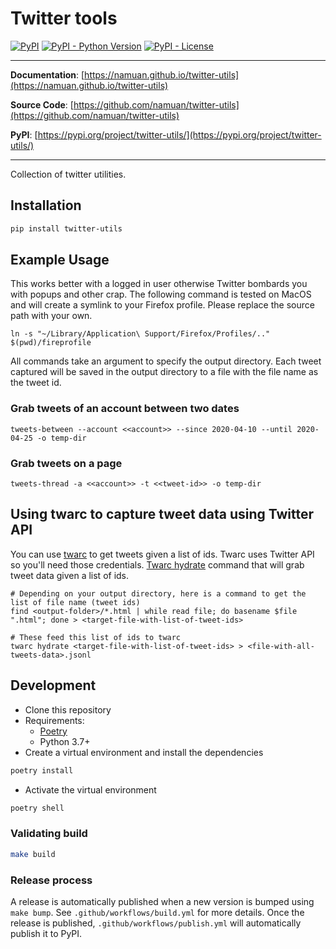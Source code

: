 # Twitter tools

[![PyPI](https://img.shields.io/pypi/v/twitter-utils?style=flat-square)](https://pypi.python.org/pypi/twitter-utils/)
[![PyPI - Python Version](https://img.shields.io/pypi/pyversions/twitter-utils?style=flat-square)](https://pypi.python.org/pypi/twitter-utils/)
[![PyPI - License](https://img.shields.io/pypi/l/twitter-utils?style=flat-square)](https://pypi.python.org/pypi/twitter-utils/)


---

**Documentation**: [https://namuan.github.io/twitter-utils](https://namuan.github.io/twitter-utils)

**Source Code**: [https://github.com/namuan/twitter-utils](https://github.com/namuan/twitter-utils)

**PyPI**: [https://pypi.org/project/twitter-utils/](https://pypi.org/project/twitter-utils/)

---

Collection of twitter utilities.

## Installation

```sh
pip install twitter-utils
```

## Example Usage

This works better with a logged in user otherwise Twitter bombards you with popups and other crap.
The following command is tested on MacOS and will create a symlink to your Firefox profile.
Please replace the source path with your own.

```shell
ln -s "~/Library/Application\ Support/Firefox/Profiles/.." $(pwd)/fireprofile
```

All commands take an argument to specify the output directory.
Each tweet captured will be saved in the output directory to a file with the file name as the tweet id.

### Grab tweets of an account between two dates

```shell
tweets-between --account <<account>> --since 2020-04-10 --until 2020-04-25 -o temp-dir
```

### Grab tweets on a page

```shell
tweets-thread -a <<account>> -t <<tweet-id>> -o temp-dir
```

## Using twarc to capture tweet data using Twitter API

You can use [twarc](https://twarc-project.readthedocs.io/en/latest/) to get tweets given a list of ids. 
Twarc uses Twitter API so you'll need those credentials.
[Twarc hydrate](https://twarc-project.readthedocs.io/en/latest/twarc1_en_us/#hydrate) command that will grab tweet data given a list of ids.
```shell
# Depending on your output directory, here is a command to get the list of file name (tweet ids)
find <output-folder>/*.html | while read file; do basename $file ".html"; done > <target-file-with-list-of-tweet-ids>

# These feed this list of ids to twarc
twarc hydrate <target-file-with-list-of-tweet-ids> > <file-with-all-tweets-data>.jsonl
```

## Development

* Clone this repository
* Requirements:
  * [Poetry](https://python-poetry.org/)
  * Python 3.7+
* Create a virtual environment and install the dependencies

```sh
poetry install
```

* Activate the virtual environment

```sh
poetry shell
```

### Validating build

```sh
make build
```

### Release process

A release is automatically published when a new version is bumped using `make bump`.
See `.github/workflows/build.yml` for more details.
Once the release is published, `.github/workflows/publish.yml` will automatically publish it to PyPI.

